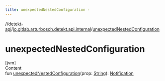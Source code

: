 ```yaml
---
title: unexpectedNestedConfiguration -
---
```

//[detekt-api](../index.md)/[io.gitlab.arturbosch.detekt.api.internal](index.md)/[unexpectedNestedConfiguration](unexpected-nested-configuration.md)



# unexpectedNestedConfiguration  
[jvm]  
Content  
fun [unexpectedNestedConfiguration](unexpected-nested-configuration.md)(prop: [String](https://kotlinlang.org/api/latest/jvm/stdlib/kotlin/-string/index.html)): [Notification](../io.gitlab.arturbosch.detekt.api/-notification/index.md)  




